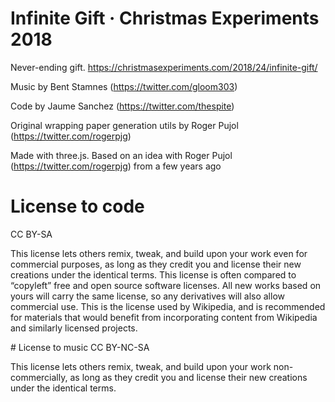 # Infinite Gift · Christmas Experiments 2018

Never-ending gift. 
https://christmasexperiments.com/2018/24/infinite-gift/

Music by Bent Stamnes (https://twitter.com/gloom303)

Code by Jaume Sanchez (https://twitter.com/thespite)

Original wrapping paper generation utils by Roger Pujol (https://twitter.com/rogerpjg)

Made with three.js. Based on an idea with Roger Pujol (https://twitter.com/rogerpjg) from a few years ago

# License to code
CC BY-SA

This license lets others remix, tweak, and build upon your work even for commercial purposes, as long as they credit you and license their new creations under the identical terms. This license is often compared to “copyleft” free and open source software licenses. All new works based on yours will carry the same license, so any derivatives will also allow commercial use. This is the license used by Wikipedia, and is recommended for materials that would benefit from incorporating content from Wikipedia and similarly licensed projects.

# License to music
CC BY-NC-SA

This license lets others remix, tweak, and build upon your work non-commercially, as long as they credit you and license their new creations under the identical terms.
